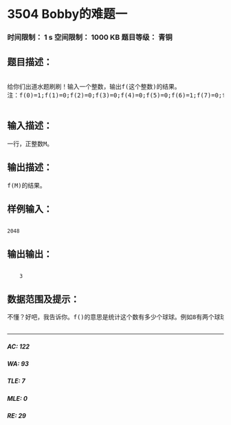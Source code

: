 # 3504 Bobby的难题一   
### 时间限制： 1 s     空间限制： 1000 KB     题目等级： 青铜  
## 题目描述：  

<pre>
  
给你们出道水题刷刷！输入一个整数，输出f(这个整数)的结果。  
注：f(0)=1;f(1)=0;f(2)=0;f(3)=0;f(4)=0;f(5)=0;f(6)=1;f(7)=0;f(8)=2;f(9)=1;  

</pre>
  
  
## 输入描述：  

<pre>
一行，正整数M。
</pre>
  
  
## 输出描述：  

<pre>
f(M)的结果。
</pre>
  
  
## 样例输入：  

<pre><code>
2048
</code></pre>
  
  
## 输出输出：  

<pre><code>
    3
</code></pre>
  
  
## 数据范围及提示：  

<pre>
不懂？好吧，我告诉你。f()的意思是统计这个数有多少个球球。例如8有两个球球。还是不懂的请举手示意（其实你举手了也不告诉你）。  

</pre>
  
  
***  

##### AC: 122  
##### WA: 93  
##### TLE: 7  
##### MLE: 0  
##### RE: 29  
